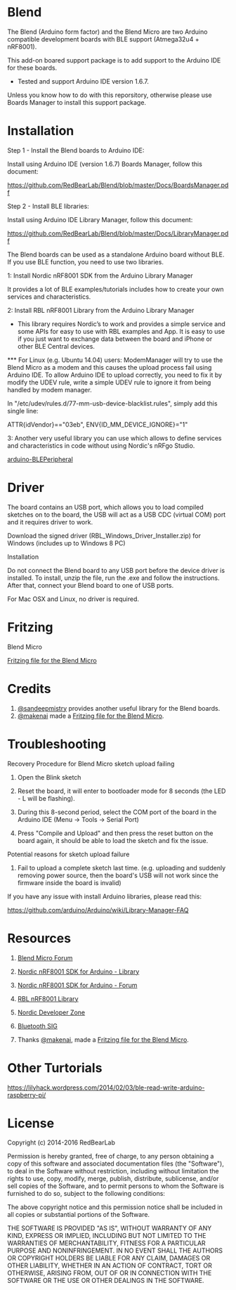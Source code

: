 Blend
=====

The Blend (Arduino form factor) and the Blend Micro are two Arduino compatible development boards with BLE support (Atmega32u4 + nRF8001).

This add-on boared support package is to add support to the Arduino IDE for these boards.

* Tested and support Arduino IDE version 1.6.7.

Unless you know how to do with this reporsitory, otherwise please use Boards Manager to install this support package.


Installation
============

Step 1 - Install the Blend boards to Arduino IDE:

Install using Arduino IDE (version 1.6.7) Boards Manager, follow this document:

https://github.com/RedBearLab/Blend/blob/master/Docs/BoardsManager.pdf

Step 2 - Install BLE libraries:

Install using Arduino IDE Library Manager, follow this document:

https://github.com/RedBearLab/Blend/blob/master/Docs/LibraryManager.pdf

The Blend boards can be used as a standalone Arduino board without BLE. If you use BLE function, you need to use two libraries.

1: Install Nordic nRF8001 SDK from the Arduino Library Manager

It provides a lot of BLE examples/tutorials includes how to create your own services and characteristics.

2: Install RBL nRF8001 Library from the Arduino Library Manager

* This library requires Nordic’s to work and provides a simple service and some APIs for easy to use with RBL examples and App. It is easy to use if you just want to exchange data between the board and iPhone or other BLE Central devices.

*** For Linux (e.g. Ubuntu 14.04) users: ModemManager will try to use the Blend Micro as a modem and this causes the upload process fail using Arduino IDE. To allow Arduino IDE to upload correctly, you need to fix it by modify the UDEV rule, write a simple UDEV rule to ignore it from being handled by modem manager.

In "/etc/udev/rules.d/77-mm-usb-device-blacklist.rules", simply add this single line:

ATTR{idVendor}=="03eb",  ENV{ID_MM_DEVICE_IGNORE}="1"

3: Another very useful library you can use which allows to define services and characteristics in code without using Nordic's nRFgo Studio. 

[arduino-BLEPeripheral](https://github.com/sandeepmistry/arduino-BLEPeripheral)


Driver
======

The board contains an USB port, which allows you to load compiled sketches on to the board, the USB will act as a USB CDC (virtual COM) port and it requires driver to work.

Download the signed driver (RBL_Windows_Driver_Installer.zip) for Windows (includes up to Windows 8 PC)<br/>

Installation

Do not connect the Blend board to any USB port before the device driver is installed. To install, unzip the file, run the .exe and follow the instructions. After that, connect your Blend board to one of USB ports.

For Mac OSX and Linux, no driver is required.

Fritzing
========

Blend Micro

[Fritzing file for the Blend Micro](https://github.com/makenai/FritzingParts)


Credits
=======

1. [@sandeepmistry](https://github.com/sandeepmistry) provides another useful library for the Blend boards.
2. [@makenai](https://github.com/makenai) made a [Fritzing file for the Blend Micro](https://github.com/makenai/FritzingParts).


Troubleshooting
===============

Recovery Procedure for Blend Micro sketch upload failing

1. Open the Blink sketch

2. Reset the board, it will enter to bootloader mode for 8 seconds (the LED - L will be flashing).

3. During this 8-second period, select the COM port of the board in the Arduino IDE (Menu -> Tools -> Serial Port)

4. Press "Compile and Upload" and then press the reset button on the board again, it should be able to load the sketch and fix the issue.


Potential reasons for sketch upload failure

1. Fail to upload a complete sketch last time. (e.g. uploading and suddenly removing power source, then the board's USB will not work since the firmware inside the board is invalid)


If you have any issue with install Arduino libraries, please read this:

https://github.com/arduino/Arduino/wiki/Library-Manager-FAQ


Resources
=========

1. [Blend Micro Forum](https://redbearlab.zendesk.com/forums/23046987-Blend-Micro)

2. [Nordic nRF8001 SDK for Arduino - Library](https://github.com/cheong2k/ble-sdk-arduino)

3. [Nordic nRF8001 SDK for Arduino - Forum](https://redbearlab.zendesk.com/forums/21921933-Nordic-nRF8001-SDK-for-Arduino)

4. [RBL nRF8001 Library](https://github.com/RedBearLab/nRF8001)

5. [Nordic Developer Zone](https://devzone.nordicsemi.com/)

6. [Bluetooth SIG](https://www.bluetooth.org/en-us)

7. Thanks [@makenai](https://github.com/makenai), made a [Fritzing file for the Blend Micro](https://github.com/makenai/FritzingParts).


Other Turtorials
================

https://lilyhack.wordpress.com/2014/02/03/ble-read-write-arduino-raspberry-pi/


License
=======

Copyright (c) 2014-2016 RedBearLab

Permission is hereby granted, free of charge, to any person obtaining a copy
of this software and associated documentation files (the "Software"), to deal
in the Software without restriction, including without limitation the rights
to use, copy, modify, merge, publish, distribute, sublicense, and/or sell
copies of the Software, and to permit persons to whom the Software is
furnished to do so, subject to the following conditions:

The above copyright notice and this permission notice shall be included in all
copies or substantial portions of the Software.

THE SOFTWARE IS PROVIDED "AS IS", WITHOUT WARRANTY OF ANY KIND, EXPRESS OR
IMPLIED, INCLUDING BUT NOT LIMITED TO THE WARRANTIES OF MERCHANTABILITY,
FITNESS FOR A PARTICULAR PURPOSE AND NONINFRINGEMENT. IN NO EVENT SHALL THE
AUTHORS OR COPYRIGHT HOLDERS BE LIABLE FOR ANY CLAIM, DAMAGES OR OTHER
LIABILITY, WHETHER IN AN ACTION OF CONTRACT, TORT OR OTHERWISE, ARISING FROM,
OUT OF OR IN CONNECTION WITH THE SOFTWARE OR THE USE OR OTHER DEALINGS IN THE
SOFTWARE.
